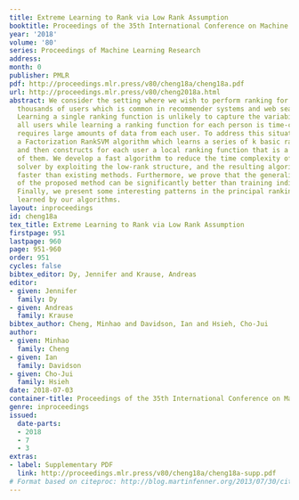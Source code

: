 ```yaml
---
title: Extreme Learning to Rank via Low Rank Assumption
booktitle: Proceedings of the 35th International Conference on Machine Learning
year: '2018'
volume: '80'
series: Proceedings of Machine Learning Research
address: 
month: 0
publisher: PMLR
pdf: http://proceedings.mlr.press/v80/cheng18a/cheng18a.pdf
url: http://proceedings.mlr.press/v80/cheng2018a.html
abstract: We consider the setting where we wish to perform ranking for hundreds of
  thousands of users which is common in recommender systems and web search ranking.
  Learning a single ranking function is unlikely to capture the variability across
  all users while learning a ranking function for each person is time-consuming and
  requires large amounts of data from each user. To address this situation, we propose
  a Factorization RankSVM algorithm which learns a series of k basic ranking functions
  and then constructs for each user a local ranking function that is a combination
  of them. We develop a fast algorithm to reduce the time complexity of gradient descent
  solver by exploiting the low-rank structure, and the resulting algorithm is much
  faster than existing methods. Furthermore, we prove that the generalization error
  of the proposed method can be significantly better than training individual RankSVMs.
  Finally, we present some interesting patterns in the principal ranking functions
  learned by our algorithms.
layout: inproceedings
id: cheng18a
tex_title: Extreme Learning to Rank via Low Rank Assumption
firstpage: 951
lastpage: 960
page: 951-960
order: 951
cycles: false
bibtex_editor: Dy, Jennifer and Krause, Andreas
editor:
- given: Jennifer
  family: Dy
- given: Andreas
  family: Krause
bibtex_author: Cheng, Minhao and Davidson, Ian and Hsieh, Cho-Jui
author:
- given: Minhao
  family: Cheng
- given: Ian
  family: Davidson
- given: Cho-Jui
  family: Hsieh
date: 2018-07-03
container-title: Proceedings of the 35th International Conference on Machine Learning
genre: inproceedings
issued:
  date-parts:
  - 2018
  - 7
  - 3
extras:
- label: Supplementary PDF
  link: http://proceedings.mlr.press/v80/cheng18a/cheng18a-supp.pdf
# Format based on citeproc: http://blog.martinfenner.org/2013/07/30/citeproc-yaml-for-bibliographies/
---
```

